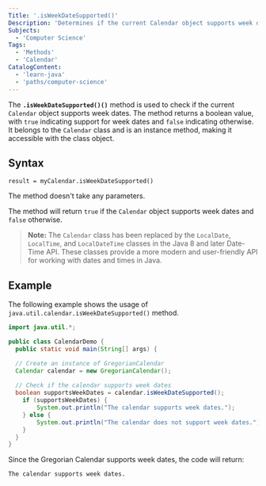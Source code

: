 ```yaml
---
Title: '.isWeekDateSupported()'
Description: 'Determines if the current Calendar object supports week dates.'
Subjects:
  - 'Computer Science'
Tags:
  - 'Methods'
  - 'Calendar'
CatalogContent:
  - 'learn-java'
  - 'paths/computer-science'
---
```


The **`.isWeekDateSupported()()`** method is used to check if the current `Calendar` object supports week dates. The method returns a boolean value, with `true` indicating support for week dates and `false` indicating otherwise. It belongs to the `Calendar` class and is an instance method, making it accessible with the class object. 

## Syntax

```pseudo
result = myCalendar.isWeekDateSupported()
```

The method doesn't take any parameters.

The method will return `true` if the `Calendar` object supports week dates and `false` otherwise.

> **Note:** The `Calendar` class has been replaced by the `LocalDate`, `LocalTime`, and `LocalDateTime` classes in the Java 8 and later Date-Time API. These classes provide a more modern and user-friendly API for working with dates and times in Java.

## Example

The following example shows the usage of `java.util.calendar.isWeekDateSupported()` method.

```java
import java.util.*;

public class CalendarDemo {
  public static void main(String[] args) {

  // Create an instance of GregorianCalendar
  Calendar calendar = new GregorianCalendar();
    
  // Check if the calendar supports week dates
  boolean supportsWeekDates = calendar.isWeekDateSupported();
    if (supportsWeekDates) {
        System.out.println("The calendar supports week dates.");
    } else {
        System.out.println("The calendar does not support week dates.");
    }
  }
}
```

Since the Gregorian Calendar supports week dates, the code will return:

```shell
The calendar supports week dates.
```
